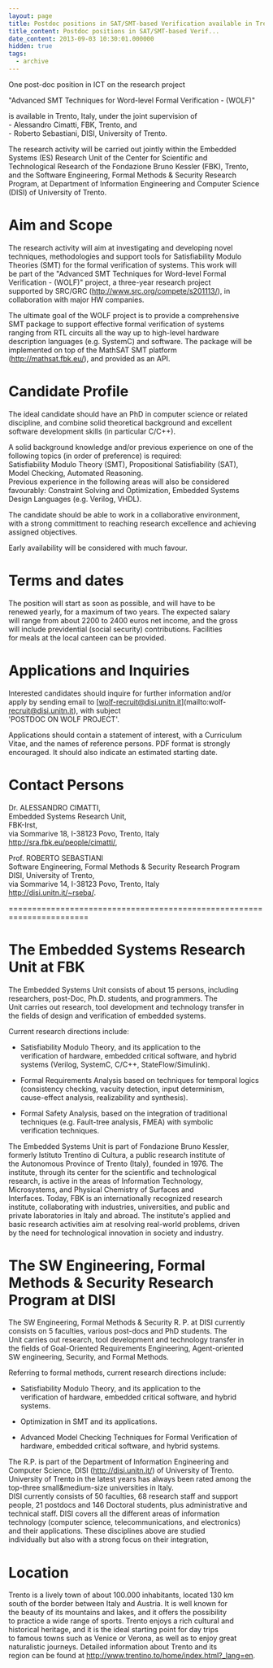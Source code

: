 ```yaml
---
layout: page
title: Postdoc positions in SAT/SMT-based Verification available in Trento
title_content: Postdoc positions in SAT/SMT-based Verif...
date_content: 2013-09-03 10:30:01.000000
hidden: true
tags:
  - archive
---
```

One post-doc position in ICT on the research project  
  
"Advanced SMT Techniques for Word-level Formal Verification - (WOLF)"  
  
is available in Trento, Italy, under the joint supervision of  
\- Alessandro Cimatti, FBK, Trento, and  
\- Roberto Sebastiani, DISI, University of Trento.  
  
The research activity will be carried out jointly within the Embedded  
Systems (ES) Research Unit of the Center for Scientific and  
Technological Research of the Fondazione Bruno Kessler (FBK), Trento,  
and the Software Engineering, Formal Methods & Security Research  
Program, at Department of Information Engineering and Computer Science  
(DISI) of University of Trento.  
  
Aim and Scope  
=============  
  
The research activity will aim at investigating and developing novel  
techniques, methodologies and support tools for Satisfiability Modulo  
Theories (SMT) for the formal verification of systems. This work will  
be part of the "Advanced SMT Techniques for Word-level Formal  
Verification - (WOLF)" project, a three-year research project  
supported by SRC/GRC (<http://www.src.org/compete/s201113/>), in  
collaboration with major HW companies.  
  
The ultimate goal of the WOLF project is to provide a comprehensive  
SMT package to support effective formal verification of systems  
ranging from RTL circuits all the way up to high-level hardware  
description languages (e.g. SystemC) and software. The package will be  
implemented on top of the MathSAT SMT platform  
(<http://mathsat.fbk.eu/>), and provided as an API.  
  
Candidate Profile  
=================  
  
The ideal candidate should have an PhD in computer science or related  
discipline, and combine solid theoretical background and excellent  
software development skills (in particular C/C++).  
  
A solid background knowledge and/or previous experience on one of the  
following topics (in order of preference) is required:  
Satisfiability Modulo Theory (SMT), Propositional Satisfiability (SAT),  
Model Checking, Automated Reasoning.  
Previous experience in the following areas will also be considered  
favourably: Constraint Solving and Optimization, Embedded Systems  
Design Languages (e.g. Verilog, VHDL).  
  
The candidate should be able to work in a collaborative environment,  
with a strong committment to reaching research excellence and achieving  
assigned objectives.  
  
Early availability will be considered with much favour.  
  
Terms and dates  
===============  
  
The position will start as soon as possible, and will have to be  
renewed yearly, for a maximum of two years. The expected salary  
will range from about 2200 to 2400 euros net income, and the gross  
will include previdential (social security) contributions. Facilities  
for meals at the local canteen can be provided.  
  
Applications and Inquiries  
==========================  
  
Interested candidates should inquire for further information and/or  
apply by sending email to [wolf-recruit@disi.unitn.it](mailto:wolf-
recruit@disi.unitn.it), with subject  
'POSTDOC ON WOLF PROJECT'.  
  
Applications should contain a statement of interest, with a Curriculum  
Vitae, and the names of reference persons. PDF format is strongly  
encouraged. It should also indicate an estimated starting date.  
  
Contact Persons  
===============  
  
Dr. ALESSANDRO CIMATTI,  
Embedded Systems Research Unit,  
FBK-Irst,  
via Sommarive 18, I-38123 Povo, Trento, Italy  
<http://sra.fbk.eu/people/cimatti/>,  
  
Prof. ROBERTO SEBASTIANI  
Software Engineering, Formal Methods & Security Research Program  
DISI, University of Trento,  
via Sommarive 14, I-38123 Povo, Trento, Italy  
<http://disi.unitn.it/~rseba/>.  
  
  
=======================================================================  
  
The Embedded Systems Research Unit at FBK  
=========================================  
  
The Embedded Systems Unit consists of about 15 persons, including  
researchers, post-Doc, Ph.D. students, and programmers. The  
Unit carries out research, tool development and technology transfer in  
the fields of design and verification of embedded systems.  
  
Current research directions include:  
  
* Satisfiability Modulo Theory, and its application to the  
verification of hardware, embedded critical software, and hybrid  
systems (Verilog, SystemC, C/C++, StateFlow/Simulink).  
  
* Formal Requirements Analysis based on techniques for temporal logics  
(consistency checking, vacuity detection, input determinism,  
cause-effect analysis, realizability and synthesis).  
  
* Formal Safety Analysis, based on the integration of traditional  
techniques (e.g. Fault-tree analysis, FMEA) with symbolic  
verification techniques.  
  
The Embedded Systems Unit is part of Fondazione Bruno Kessler,  
formerly Istituto Trentino di Cultura, a public research institute of  
the Autonomous Province of Trento (Italy), founded in 1976. The  
institute, through its center for the scientific and technological  
research, is active in the areas of Information Technology,  
Microsystems, and Physical Chemistry of Surfaces and  
Interfaces. Today, FBK is an internationally recognized research  
institute, collaborating with industries, universities, and public and  
private laboratories in Italy and abroad. The institute's applied and  
basic research activities aim at resolving real-world problems, driven  
by the need for technological innovation in society and industry.  
  
The SW Engineering, Formal Methods & Security Research Program at DISI  
======================================================================  
  
The SW Engineering, Formal Methods & Security R. P. at DISI currently  
consists on 5 faculties, various post-docs and PhD students. The  
Unit carries out research, tool development and technology transfer in  
the fields of Goal-Oriented Requirements Engineering, Agent-oriented  
SW engineering, Security, and Formal Methods.  
  
Referring to formal methods, current research directions include:  
  
* Satisfiability Modulo Theory, and its application to the  
verification of hardware, embedded critical software, and hybrid  
systems.  
  
* Optimization in SMT and its applications.  
  
* Advanced Model Checking Techniques for Formal Verification of  
hardware, embedded critical software, and hybrid systems.  
  
The R.P. is part of the Department of Information Engineering and  
Computer Science, DISI (<http://disi.unitn.it/>) of University of Trento.  
University of Trento in the latest years has always been rated among the  
top-three small&medium-size universities in Italy.  
DISI currently consists of 50 faculties, 68 research staff and support  
people, 21 postdocs and 146 Doctoral students, plus administrative and  
technical staff. DISI covers all the different areas of information  
technology (computer science, telecommunications, and electronics)  
and their applications. These disciplines above are studied  
individually but also with a strong focus on their integration,  
  
Location  
========  
  
Trento is a lively town of about 100.000 inhabitants, located 130 km  
south of the border between Italy and Austria. It is well known for  
the beauty of its mountains and lakes, and it offers the possibility  
to practice a wide range of sports. Trento enjoys a rich cultural and  
historical heritage, and it is the ideal starting point for day trips  
to famous towns such as Venice or Verona, as well as to enjoy great  
naturalistic journeys. Detailed information about Trento and its  
region can be found at <http://www.trentino.to/home/index.html?_lang=en>.

